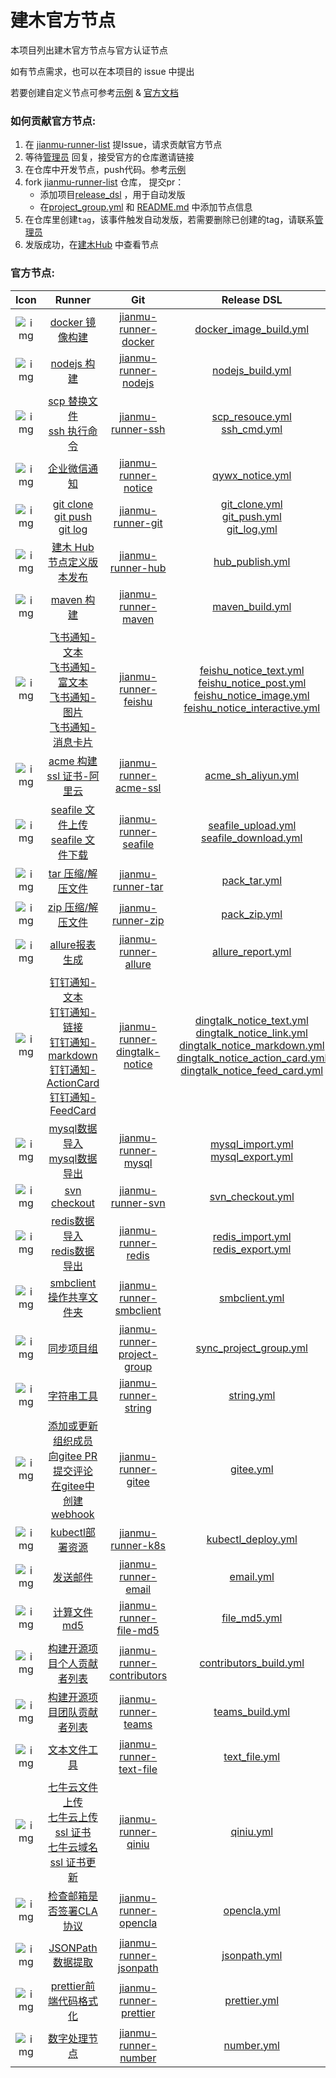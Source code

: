 # 建木官方节点

本项目列出建木官方节点与官方认证节点

如有节点需求，也可以在本项目的 issue 中提出

若要创建自定义节点可参考[示例](https://gitee.com/jianmu-runners/jianmu-runner-example)
& [官方文档](https://docs.jianmu.dev/guide/custom-node.html)

### 如何贡献官方节点:

1. 在 [jianmu-runner-list](https://gitee.com/jianmu-runners/jianmu-runner-list/issues) 提Issue，请求贡献官方节点
2. 等待[管理员](https://gitee.com/liamjung) 回复，接受官方的仓库邀请链接
3. 在仓库中开发节点，push代码。参考[示例](https://gitee.com/jianmu-runners/jianmu-runner-example)
4. fork [jianmu-runner-list](https://gitee.com/jianmu-runners/jianmu-runner-list) 仓库， 提交pr：
    * 添加项目[release_dsl](https://gitee.com/jianmu-runners/jianmu-runner-list/tree/master/release_dsl) ，用于自动发版
    * 在[project_group.yml](https://gitee.com/jianmu-runners/jianmu-runner-list/blob/master/project_group.yml) 和 [README.md](https://gitee.com/jianmu-runners/jianmu-runner-list/blob/master/README.md) 中添加节点信息
5. 在仓库里创建`tag`，该事件触发自动发版，若需要删除已创建的tag，请联系[管理员](https://gitee.com/liamjung)
6. 发版成功，在[建木Hub](https://jianmuhub.com/) 中查看节点

### 官方节点:

|                             Icon                             |                            Runner                            |                             Git                              |                         Release DSL                          |                            Author                            |
| :----------------------------------------------------------: | :----------------------------------------------------------: | :----------------------------------------------------------: | :----------------------------------------------------------: | :----------------------------------------------------------: |
| ![img](https://jianmuhub.img.dghub.cn/node-definition/icon/FvWtndEdOK9WmEc8WCmvKLYpy2Xv?imageView2/2/w/30/h/30/interlace/1/q/100%7CroundPic/radius/!25.5p) | [docker 镜像构建](https://jianmuhub.com/_/docker_image_build) | [jianmu-runner-docker](https://gitee.com/jianmu-runners/jianmu-runner-docker.git) | [docker_image_build.yml](./release_dsl/docker_image_build.yml) |             [邵嘉诚](https://gitee.com/MKAlieZ)              |
| ![img](https://jianmuhub.img.dghub.cn/node-definition/icon/FpON0edVLhS5j3Kgvs9i-rwljruu?imageView2/2/w/30/h/30/interlace/1/q/100%7CroundPic/radius/!25.5p) |     [nodejs 构建](https://jianmuhub.com/_/nodejs_build)     | [jianmu-runner-nodejs](https://gitee.com/jianmu-runners/jianmu-runner-nodejs.git) |      [nodejs_build.yml](./release_dsl/nodejs_build.yml)      |             [邵嘉诚](https://gitee.com/MKAlieZ)              |
| ![img](https://jianmuhub.img.dghub.cn/node-definition/icon/FuR2Q_RwpR-J1vBT5vQ9nhl3cRGG?imageView2/2/w/30/h/30/interlace/1/q/100%7CroundPic/radius/!25.5p) | [scp 替换文件](https://jianmuhub.com/_/scp_resouce) <br>[ssh 执行命令](https://jianmuhub.com/_/ssh_cmd) | [jianmu-runner-ssh](https://gitee.com/jianmu-runners/jianmu-runner-ssh.git) | [scp_resouce.yml](./release_dsl/scp_resouce.yml) <br/>[ssh_cmd.yml](./release_dsl/ssh_cmd.yml) |             [邵嘉诚](https://gitee.com/MKAlieZ)              |
| ![img](https://jianmuhub.img.dghub.cn/node-definition/icon/Fm-mFNmB-yLjzHprqYzStHx12E0t?imageView2/2/w/30/h/30/interlace/1/q/100%7CroundPic/radius/!25.5p) |     [企业微信通知](https://jianmuhub.com/_/qywx_notice)     | [jianmu-runner-notice](https://gitee.com/jianmu-runners/jianmu-runner-notice.git) |       [qywx_notice.yml](./release_dsl/qywx_notice.yml)       |             [邵嘉诚](https://gitee.com/MKAlieZ)              |
| ![img](https://jianmuhub.img.dghub.cn/node-definition/icon/FikR5g_gILRZjr-olpMqypjhfuj3?imageView2/2/w/30/h/30/interlace/1/q/100%7CroundPic/radius/!25.5p) | [git clone](https://jianmuhub.com/_/git_clone) <br>[git push](https://jianmuhub.com/_/git_push)<br/>[git log](https://jianmuhub.com/_/git_log) | [jianmu-runner-git](https://gitee.com/jianmu-runners/jianmu-runner-git.git) | [git_clone.yml](./release_dsl/git_clone.yml)<br/>[git_push.yml](./release_dsl/git_push.yml)<br/>[git_log.yml](./release_dsl/git_log.yml) |              [黄熙](https://gitee.com/canon_xi)              |
| ![img](https://jianmuhub.img.dghub.cn/node-definition/icon/FuldakfWy16et8gfoLhrhqjmrFgA?imageView2/2/w/30/h/30/interlace/1/q/100%7CroundPic/radius/!25.5p) | [建木 Hub 节点定义版本发布](https://jianmuhub.com/_/hub_publish) | [jianmu-runner-hub](https://gitee.com/jianmu-runners/jianmu-runner-hub.git) |       [hub_publish.yml](./release_dsl/hub_publish.yml)       |            [daihw](https://gitee.com/generations)            |
| ![img](https://jianmuhub.img.dghub.cn/node-definition/icon/FjIcOhP7DXyU8LfuoqkQ96hK7itw?imageView2/2/w/30/h/30/interlace/1/q/100%7CroundPic/radius/!25.5p) |      [maven 构建](https://jianmuhub.com/_/maven_build)      | [jianmu-runner-maven](https://gitee.com/jianmu-runners/jianmu-runner-maven.git) |       [maven_build.yml](./release_dsl/maven_build.yml)       |             [邵嘉诚](https://gitee.com/MKAlieZ)              |
| ![img](https://jianmuhub.img.dghub.cn/node-definition/icon/FhaFsSZDMEklnTnzLc1qcj1IWXH5?imageView2/2/w/30/h/30/interlace/1/q/100%7CroundPic/radius/!25.5p) | [飞书通知-文本](https://jianmuhub.com/_/feishu_notice_text) <br> [飞书通知-富文本](https://jianmuhub.com/_/feishu_notice_post) <br>[飞书通知-图片](https://jianmuhub.com/_/feishu_notice_image) <br>[飞书通知-消息卡片](https://jianmuhub.com/_/feishu_notice_interactive) | [jianmu-runner-feishu](https://gitee.com/jianmu-runners/jianmu-runner-feishu.git) | [feishu_notice_text.yml](./release_dsl/feishu_notice_text.yml) <br/>[feishu_notice_post.yml](./release_dsl/feishu_notice_post.yml) <br/>[feishu_notice_image.yml](./release_dsl/feishu_notice_image.yml) <br/>[feishu_notice_interactive.yml](./release_dsl/feishu_notice_interactive.yml) |            [daihw](https://gitee.com/generations)            |
| ![img](https://jianmuhub.img.dghub.cn/node-definition/icon/FhJotcreNFwAAio6zF-d75-zuCCf?imageView2/2/w/30/h/30/interlace/1/q/100%7CroundPic/radius/!25.5p) | [acme 构建 ssl 证书-阿里云](https://jianmuhub.com/_/acme_ssl_aliyun) | [jianmu-runner-acme-ssl](https://gitee.com/jianmu-runners/jianmu-runner-acme-ssl.git) |   [acme_sh_aliyun.yml](./release_dsl/acme_ssl_aliyun.yml)    |              [黄熙](https://gitee.com/canon_xi)              |
| ![img](https://jianmuhub.img.dghub.cn/node-definition/icon/FjG9eU2DVdG-5eC9DUQ_juPkyie2?imageView2/2/w/30/h/30/interlace/1/q/100%7CroundPic/radius/!25.5p) | [seafile 文件上传](https://jianmuhub.com/_/seafile_upload) <br>[seafile 文件下载](https://jianmuhub.com/_/seafile_download) | [jianmu-runner-seafile](https://gitee.com/jianmu-runners/jianmu-runner-seafile.git) | [seafile_upload.yml](./release_dsl/seafile_upload.yml)<br />[seafile_download.yml](./release_dsl/seafile_download.yml) |              [黄熙](https://gitee.com/canon_xi)              |
| ![img](https://jianmuhub.img.dghub.cn/node-definition/icon/Fk5hx9DxszYY8DFuHeRW8TaJxPlu?imageView2/2/w/30/h/30/interlace/1/q/100%7CroundPic/radius/!25.5p) |    [tar 压缩/解压文件](https://jianmuhub.com/_/pack_tar)    | [jianmu-runner-tar](https://gitee.com/jianmu-runners/jianmu-runner-tar.git) |          [pack_tar.yml](./release_dsl/pack_tar.yml)          |            [daihw](https://gitee.com/generations)            |
| ![img](https://jianmuhub.img.dghub.cn/node-definition/icon/FjyC_qHh_xVe2B3Ey4Iaw-Arfebv?imageView2/2/w/30/h/30/interlace/1/q/100%7CroundPic/radius/!25.5p) |    [zip 压缩/解压文件](https://jianmuhub.com/_/pack_zip)    | [jianmu-runner-zip](https://gitee.com/jianmu-runners/jianmu-runner-zip.git) |          [pack_zip.yml](./release_dsl/pack_zip.yml)          |            [daihw](https://gitee.com/generations)            |
| ![img](https://jianmuhub.img.dghub.cn/node-definition/icon/Fn38OYww-GzUxd6ygXGCTNo9FxtZ?imageView2/2/w/30/h/30/interlace/1/q/100%7CroundPic/radius/!25.5p) |   [allure报表生成](https://jianmuhub.com/_/allure_report)   | [jianmu-runner-allure](https://gitee.com/jianmu-runners/jianmu-runner-allure.git) |     [allure_report.yml](./release_dsl/allure_report.yml)     |            [daihw](https://gitee.com/generations)            |
| ![img](https://jianmuhub.img.dghub.cn/node-definition/icon/FkC51eKE7Bln2PT96aERoJZCmkfz?imageView2/2/w/30/h/30/interlace/1/q/100%7CroundPic/radius/!25.5p) | [钉钉通知-文本](https://jianmuhub.com/_/dingtalk_notice_text) <br> [钉钉通知-链接](https://jianmuhub.com/_/dingtalk_notice_link) <br> [钉钉通知-markdown](https://jianmuhub.com/_/dingtalk_notice_markdown) <br> [钉钉通知-ActionCard](https://jianmuhub.com/_/dingtalk_notice_action_card) <br> [钉钉通知-FeedCard](https://jianmuhub.com/_/dingtalk_notice_feed_card) | [jianmu-runner-dingtalk-notice](https://gitee.com/jianmu-runners/jianmu-runner-dingtalk.git) | [dingtalk_notice_text.yml](./release_dsl/dingtalk_notice_text.yml) <br/>[dingtalk_notice_link.yml](./release_dsl/dingtalk_notice_link.yml) <br/>[dingtalk_notice_markdown.yml](./release_dsl/dingtalk_notice_markdown.yml) <br/>[dingtalk_notice_action_card.yml](./release_dsl/dingtalk_notice_action_card.yml) <br/>[dingtalk_notice_feed_card.yml](./release_dsl/dingtalk_notice_feed_card.yml) |            [daihw](https://gitee.com/generations)            |
| ![img](https://jianmuhub.img.dghub.cn/node-definition/icon/FkkmDW2a2RQLaivatCTK3yeC0t2k?imageView2/2/w/30/h/30/interlace/1/q/100%7CroundPic/radius/!25.5p) | [mysql数据导入](https://jianmuhub.com/_/mysql_import) <br> [mysql数据导出](https://jianmuhub.com/_/mysql_export) | [jianmu-runner-mysql](https://gitee.com/jianmu-runners/jianmu-runner-mysql.git) | [mysql_import.yml](./release_dsl/mysql_import.yml) <br/>[mysql_export.yml](./release_dsl/mysql_export.yml) |            [daihw](https://gitee.com/generations)            |
| ![img](https://jianmuhub.img.dghub.cn/node-definition/icon/FjEh2QUcFpEZx1bocJfeGdmBKV4e?imageView2/2/w/30/h/30/interlace/1/q/100%7CroundPic/radius/!25.5p) |    [svn checkout](https://jianmuhub.com/_/svn_checkout)     | [jianmu-runner-svn](https://gitee.com/jianmu-runners/jianmu-runner-svn.git) |      [svn_checkout.yml](./release_dsl/svn_checkout.yml)      |              [吴奇](https://gitee.com/ImageWQ)               |
| ![img](https://jianmuhub.img.dghub.cn/node-definition/icon/FinkJWhh_h20FXgPjyYZTAu1qXo1?imageView2/2/w/30/h/30/interlace/1/q/100%7CroundPic/radius/!25.5p) | [redis数据导入](https://jianmuhub.com/_/redis_import) <br> [redis数据导出](https://jianmuhub.com/_/redis_export) | [jianmu-runner-redis](https://gitee.com/jianmu-runners/jianmu-runner-redis.git) | [redis_import.yml](./release_dsl/redis_import.yml) <br/>[redis_export.yml](./release_dsl/redis_export.yml) |            [daihw](https://gitee.com/generations)            |
| ![img](https://jianmuhub.img.dghub.cn/node-definition/icon/FgFrUkBnhN6FVugnW2sMb_CGWaKF?imageView2/2/w/30/h/30/interlace/1/q/100%7CroundPic/radius/!25.5p) | [smbclient操作共享文件夹](https://jianmuhub.com/_/smbclient) | [jianmu-runner-smbclient](https://gitee.com/jianmu-runners/jianmu-runner-smbclient.git) |         [smbclient.yml](./release_dsl/smbclient.yml)         |              [吴奇](https://gitee.com/ImageWQ)               |
| ![img](https://jianmuhub.img.dghub.cn/node-definition/icon/FlqdDvA4ayshPkXCIl9w2ka0Btpd?imageView2/2/w/30/h/30/interlace/1/q/100%7CroundPic/radius/!25.5p) |  [同步项目组](https://jianmuhub.com/_/sync_project_group)   | [jianmu-runner-project-group](https://gitee.com/jianmu-runners/jianmu-runner-project-group.git) | [sync_project_group.yml](./release_dsl/sync_project_group.yml) |            [daihw](https://gitee.com/generations)            |
| ![img](https://jianmuhub.img.dghub.cn/node-definition/icon/FipbR3aFUOmzL5rqhaVTB1_1Pj1K?imageView2/2/w/30/h/30/interlace/1/q/100%7CroundPic/radius/!25.5p) |        [字符串工具](https://jianmuhub.com/_/string)         | [jianmu-runner-string](https://gitee.com/jianmu-runners/jianmu-runner-string.git) |            [string.yml](./release_dsl/string.yml)            |            [daihw](https://gitee.com/generations)            |
| ![img](https://jianmuhub.img.dghub.cn/node-definition/icon/FtAyzPvqXDJBhgHLO--Q9CkdagLh?imageView2/2/w/30/h/30/interlace/1/q/100%7CroundPic/radius/!25.5p) | [添加或更新组织成员](https://jianmuhub.com/_/gitee/1.0.0-member-add)<br>[向gitee PR提交评论](https://jianmuhub.com/_/gitee/1.0.0-pr-comment)<br/>[在gitee中创建webhook](https://jianmuhub.com/_/gitee/1.0.0-webhook-create) | [jianmu-runner-gitee](https://gitee.com/jianmu-runners/jianmu-runner-gitee.git) |             [gitee.yml](./release_dsl/gitee.yml)             | [黄熙](https://gitee.com/canon_xi) <br/>[黄熙](https://gitee.com/canon_xi)<br /> [daihw](https://gitee.com/generations) |
| ![img](https://jianmuhub.img.dghub.cn/node-definition/icon/FrluwwvH_hfx1GHO4c3qv2gcukCc?imageView2/2/w/30/h/30/interlace/1/q/100%7CroundPic/radius/!25.5p) |  [kubectl部署资源](https://jianmuhub.com/_/kubectl_deploy)  | [jianmu-runner-k8s](https://gitee.com/jianmu-runners/jianmu-runner-k8s.git) |    [kubectl_deploy.yml](./release_dsl/kubectl_deploy.yml)    |              [黄熙](https://gitee.com/canon_xi)              |
| ![img](https://jianmuhub.img.dghub.cn/node-definition/icon/FoYp6c62VmRSpCjk1Q4at4NHAPGd?imageView2/2/w/30/h/30/interlace/1/q/100%7CroundPic/radius/!25.5p) |          [发送邮件](https://jianmuhub.com/_/email)          | [jianmu-runner-email](https://gitee.com/jianmu-runners/jianmu-runner-email.git) |             [email.yml](./release_dsl/email.yml)             |            [daihw](https://gitee.com/generations)            |
| ![img](https://jianmuhub.img.dghub.cn/node-definition/icon/FroQcIBthodJ5NAQMnaZjxzmrU5s?imageView2/2/w/30/h/30/interlace/1/q/100%7CroundPic/radius/!25.5p) |       [计算文件md5](https://jianmuhub.com/_/file_md5)       | [jianmu-runner-file-md5](https://gitee.com/jianmu-runners/jianmu-runner-file-md5) |          [file_md5.yml](./release_dsl/file_md5.yml)          |              [黄熙](https://gitee.com/canon_xi)              |
| ![img](https://jianmuhub.img.dghub.cn/node-definition/icon/Fvo3th67o4pp_v61mBgEeEgx1FnN?imageView2/2/w/30/h/30/interlace/1/q/100%7CroundPic/radius/!25.5p) | [构建开源项目个人贡献者列表](https://jianmuhub.com/_/contributors_build) | [jianmu-runner-contributors](https://gitee.com/jianmu-runners/jianmu-runner-contributors.git) | [contributors_build.yml](./release_dsl/contributors_build.yml) |              [黄熙](https://gitee.com/canon_xi)              |
| ![img](https://jianmuhub.img.dghub.cn/node-definition/icon/FvSdxG1UzMzITgl-qHelV7cNhlrF?imageView2/2/w/30/h/30/interlace/1/q/100%7CroundPic/radius/!25.5p) | [构建开源项目团队贡献者列表](https://jianmuhub.com/_/teams_build) | [jianmu-runner-teams](https://gitee.com/jianmu-runners/jianmu-runner-teams.git) |       [teams_build.yml](./release_dsl/teams_build.yml)       |              [黄熙](https://gitee.com/canon_xi)              |
| ![img](https://jianmuhub.img.dghub.cn/node-definition/icon/Fub21RCA6F9__cLzeuw_KZiwSyfc?imageView2/2/w/30/h/30/interlace/1/q/100%7CroundPic/radius/!25.5p) | [文本文件工具](https://jianmuhub.com/_/text_file)           | [jianmu-runner-text-file](https://gitee.com/jianmu-runners/jianmu-runner-text-file.git) |       [text_file.yml](./release_dsl/text_file.yml)       |              [daihw](https://gitee.com/generations)              |
| ![img](https://jianmuhub.img.dghub.cn/node-definition/icon/FjLa8W_mgaQc6ZuZ_JccCyxY4wDr?imageView2/2/w/30/h/30/interlace/1/q/100%7CroundPic/radius/!25.5p) |[七牛云文件上传](https://jianmuhub.com/_/qiniu/1.0.0-file-upload) <br> [七牛云上传 ssl 证书](https://jianmuhub.com/_/qiniu/1.0.0-ssl-upload) <br> [七牛云域名 ssl 证书更新](https://jianmuhub.com/_/qiniu/1.0.0-domain-ssl-update) | [jianmu-runner-qiniu](https://gitee.com/jianmu-runners/jianmu-runner-qiniu.git) |    [qiniu.yml](./release_dsl/qiniu.yml)                  | [comyan](https://gitee.com/comyan) <br> [comyan](https://gitee.com/comyan) <br>[冯浩](https://gitee.com/qbhfh) |
| ![img](https://jianmuhub.img.dghub.cn/node-definition/icon/Fn2yRTdzxU1VPRqSoV4wIkj_c-8z?imageView2/2/w/30/h/30/interlace/1/q/100%7CroundPic/radius/!25.5p) | [检查邮箱是否签署CLA协议](https://jianmuhub.com/_/opencla/1.0.0-check)           | [jianmu-runner-opencla](https://gitee.com/jianmu-runners/jianmu-runner-opencla.git) |       [opencla.yml](./release_dsl/opencla.yml)       |              [daihw](https://gitee.com/generations)              |
| ![img](https://jianmuhub.img.dghub.cn/node-definition/icon/FtBjnNx2TQYMhsvfOelRc6jshO3a?imageView2/2/w/30/h/30/interlace/1/q/100%7CroundPic/radius/!25.5p) | [JSONPath数据提取](https://jianmuhub.com/_/jsonpath)           | [jianmu-runner-jsonpath](https://gitee.com/jianmu-runners/jianmu-runner-jsonpath.git) |       [jsonpath.yml](./release_dsl/jsonpath.yml)       |              [daihw](https://gitee.com/generations)              |
| ![img](https://jianmuhub.img.dghub.cn/node-definition/icon/FpfNFg0cElcthdRLIBpZ9hhFv20k?imageView2/2/w/30/h/30/interlace/1/q/100%7CroundPic/radius/!25.5p) | [prettier前端代码格式化](https://jianmuhub.com/_/prettier)           | [jianmu-runner-prettier](https://gitee.com/jianmu-runners/jianmu-runner-prettier.git) |       [prettier.yml](./release_dsl/prettier.yml)       |              [comyan](https://gitee.com/comyan)              |
| ![img](https://jianmuhub.img.dghub.cn/node-definition/icon/FtoRByjCbvvDFin4VTPl0ypftH8L?imageView2/2/w/30/h/30/interlace/1/q/100%7CroundPic/radius/!25.5p) | [数字处理节点](https://jianmuhub.com/_/number)           | [jianmu-runner-number](https://gitee.com/jianmu-runners/jianmu-runner-number.git) |       [number.yml](./release_dsl/number.yml)       |              [daihw](https://gitee.com/generations)              |

